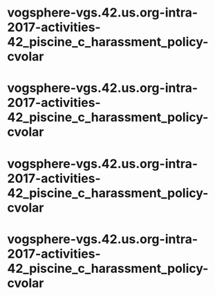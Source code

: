 # vogsphere-vgs.42.us.org-intra-2017-activities-42_piscine_c_harassment_policy-cvolar
# vogsphere-vgs.42.us.org-intra-2017-activities-42_piscine_c_harassment_policy-cvolar
# vogsphere-vgs.42.us.org-intra-2017-activities-42_piscine_c_harassment_policy-cvolar
# vogsphere-vgs.42.us.org-intra-2017-activities-42_piscine_c_harassment_policy-cvolar
